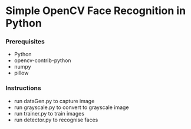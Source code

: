 # Simple OpenCV Face Recognition in Python

### Prerequisites
* Python
* opencv-contrib-python
* numpy
* pillow

### Instructions
* run dataGen.py to capture image
* run grayscale.py to convert to grayscale image
* run trainer.py to train images
* run detector.py to recognise faces